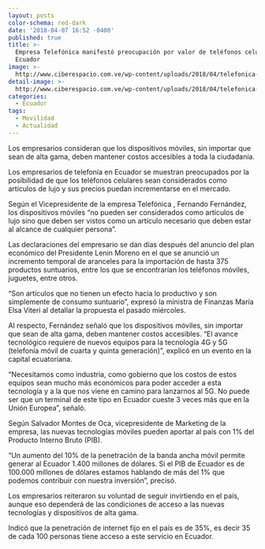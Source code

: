 ```yaml
---
layout: posts
color-schema: red-dark
date: '2018-04-07 16:52 -0400'
published: true
title: >-
  Empresa Telefónica manifestó preocupación por valor de teléfonos celulares en
  Ecuador
image: >-
  http://www.ciberespacio.com.ve/wp-content/uploads/2018/04/telefonica-ecuador.jpg
detail-image: >-
  http://www.ciberespacio.com.ve/wp-content/uploads/2018/04/telefonica-ecuador.jpg
categories:
  - Ecuador
tags:
  - Movilidad
  - Actualidad
---
```

Los empresarios consideran que los dispositivos móviles, sin importar que sean de alta gama, deben mantener costos accesibles a toda la ciudadanía.

Los empresarios de telefonía en Ecuador se muestran preocupados por la posibilidad de que los teléfonos celulares sean considerados como artículos de lujo y sus precios puedan incrementarse en el mercado.

Según el Vicepresidente de la empresa Telefónica , Fernando Fernández, los dispositivos móviles “no pueden ser considerados como artículos de lujo sino que deben ser vistos como un artículo necesario que deben estar al alcance de cualquier persona”.

Las declaraciones del empresario se dan días después del anuncio del plan económico del Presidente Lenin Moreno en el que se anunció un incremento temporal de aranceles para la importación de hasta 375 productos suntuarios, entre los que se encontrarían los teléfonos móviles, juguetes, entre otros.

“Son artículos que no tienen un efecto hacia lo productivo y son simplemente de consumo suntuario”, expresó la ministra de Finanzas María Elsa Viteri al detallar la propuesta el pasado miércoles.

Al respecto, Fernández señaló que los dispositivos móviles, sin importar que sean de alta gama, deben mantener costos accesibles. “El avance tecnológico requiere de nuevos equipos para la tecnología 4G y 5G (telefonía móvil de cuarta y quinta generación)”, explicó en un evento en la capital ecuatoriana.

“Necesitamos como industria, como gobierno que los costos de estos equipos sean mucho más económicos para poder acceder a esta tecnología y a la que nos viene en camino para lanzarnos al 5G. No puede ser que un terminal de este tipo en Ecuador cueste 3 veces más que en la Unión Europea”, señaló. 

Según Salvador Montes de Oca, vicepresidente de Marketing de la empresa, las nuevas tecnologías móviles pueden aportar al país con 1% del Producto Interno Bruto (PIB).

“Un aumento del 10% de la penetración de la banda ancha móvil permite generar al Ecuador 1.400 millones de dólares. Si el PIB de Ecuador es de 100.000 millones de dólares estamos hablando de más del 1% que podemos contribuir con nuestra inversión”, precisó.

Los empresarios reiteraron su voluntad de seguir invirtiendo en el país, aunque eso dependerá de las condiciones de acceso a las nuevas tecnologías y dispositivos de alta gama.

Indicó que la penetración de internet fijo en el país es de 35%, es decir 35 de cada 100 personas tiene acceso a este servicio en Ecuador. 
